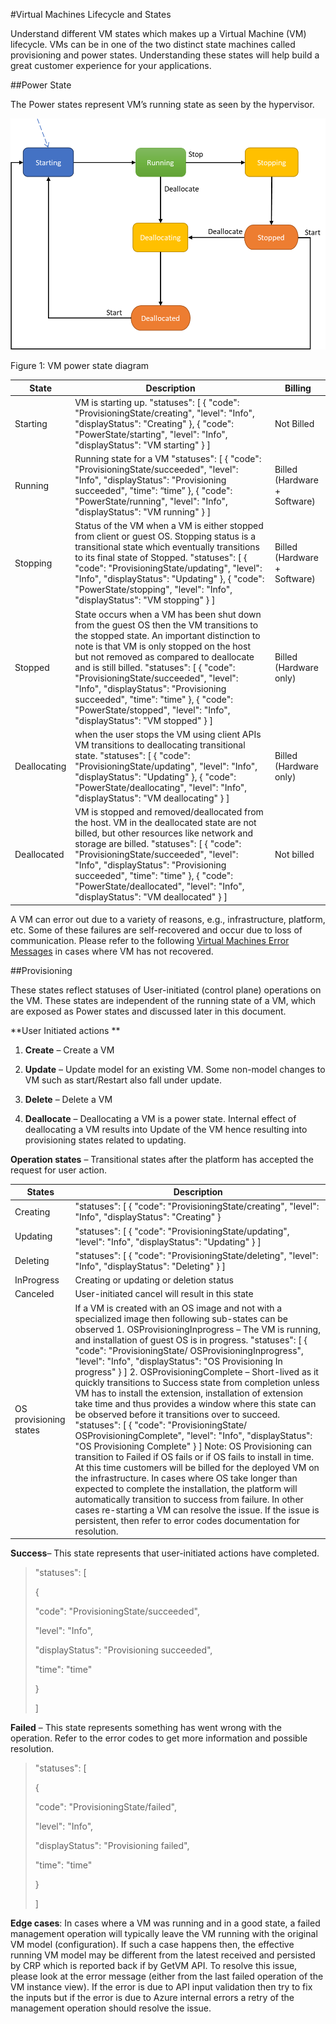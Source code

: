 #Virtual Machines Lifecycle and States

Understand different VM states which makes up a Virtual Machine (VM)
lifecycle. VMs can be in one of the two distinct state machines called
provisioning and power states. Understanding these states will help
build a great customer experience for your applications.

##Power State

The Power states represent VM’s running state as seen by the hypervisor.

![VM power state diagram](./media/Virtual-Machines-States/VM-Power-States.png)

Figure 1: VM power state diagram

|    State    |    Description    |    Billing    |
|--------------------|----------------------------------------------------------------------------------------------------------------------------------------------------------------------------------------------------------------------------------------------------------------------------------------------------------------------------------------------------------------------------------------------------------------------------------------------------------------------------------------------------------------------------------------------------------------------------------------------|-------------------------------------|
|    Starting    |    VM is starting up.    "statuses": [       {         "code":   "ProvisioningState/creating",         "level":   "Info",           "displayStatus": "Creating"       },       {         "code":   "PowerState/starting",         "level":   "Info",           "displayStatus": "VM starting"       }     ]    |    Not Billed    |
|    Running    |    Running state for a VM   "statuses": [       {         "code":   "ProvisioningState/succeeded",         "level":   "Info",           "displayStatus": "Provisioning succeeded",         "time": “time”       },       {         "code":   "PowerState/running",         "level":   "Info",           "displayStatus": "VM running"       }     ]    |    Billed (Hardware + Software)     |
|    Stopping    |    Status of the VM when a VM is either   stopped from client or guest OS. Stopping   status is a transitional state which eventually transitions to its final state of Stopped.   "statuses": [       {         "code":   "ProvisioningState/updating",         "level":   "Info",           "displayStatus": "Updating"       },       {         "code":   "PowerState/stopping",         "level":   "Info",           "displayStatus": "VM stopping"       }     ]     |    Billed (Hardware + Software)    |
|    Stopped    |    State occurs when a VM has been shut   down from the guest OS then the VM transitions to the stopped state.    An important distinction to   note is that VM is only stopped on the host but not removed as compared to   deallocate and is still billed.    "statuses": [       {         "code":   "ProvisioningState/succeeded",         "level":   "Info",           "displayStatus": "Provisioning succeeded",         "time":   "time"       },       {         "code":   "PowerState/stopped",         "level":   "Info",           "displayStatus": "VM stopped"       }     ]    |    Billed (Hardware only)    |
|    Deallocating    |    when the user stops the VM using client APIs VM transitions   to deallocating transitional state.   "statuses": [       {         "code":   "ProvisioningState/updating",         "level":   "Info",           "displayStatus": "Updating"       },       {         "code":   "PowerState/deallocating",         "level":   "Info",           "displayStatus": "VM deallocating"       }     ]    |    Billed (Hardware only)    |
|    Deallocated    |    VM is stopped and removed/deallocated from the host. VM in the deallocated state are not billed, but other   resources like network and storage are billed.   "statuses": [       {         "code":   "ProvisioningState/succeeded",         "level":   "Info",           "displayStatus": "Provisioning succeeded",         "time":   "time"       },       {         "code":   "PowerState/deallocated",         "level":   "Info",           "displayStatus": "VM deallocated"       }     ]    |    Not billed     | 

A VM can error out due to a variety of reasons, e.g., infrastructure,
platform, etc. Some of these failures are self-recovered and occur due
to loss of communication. Please refer to the following [Virtual
Machines Error
Messages](https://docs.microsoft.com/en-us/azure/virtual-machines/windows/error-messages)
in cases where VM has not recovered.

##Provisioning

These states reflect statuses of User-initiated (control plane)
operations on the VM. These states are independent of the running state
of a VM, which are exposed as Power states and discussed later in this
document.

**User Initiated actions **

1.  **Create** – Create a VM

2.  **Update** – Update model for an existing VM. Some non-model changes
    to VM such as start/Restart also fall under update.

3.  **Delete** – Delete a VM

4.  **Deallocate** – Deallocating a VM is a power state. Internal effect
    of deallocating a VM results into Update of the VM hence resulting
    into provisioning states related to updating.

**Operation states** – Transitional states after the platform has
accepted the request for user action.

| States | Description |
|------------------------------|-----------------------------------------------------------------------------------------------------------------------------------------------------------------------------------------------------------------------------------------------------------------------------------------------------------------------------------------------------------------------------------------------------------------------------------------------------------------------------------------------------------------------------------------------------------------------------------------------------------------------------------------------------------------------------------------------------------------------------------------------------------------------------------------------------------------------------------------------------------------------------------------------------------------------------------------------------------------------------------------------------------------------------------------------------------------------------------------------------------------------------------------------------------------------------------------------------------------------------------------------------------------------------------------------------------------------------------------------------------------------------------------------------------|
|    Creating    |    "statuses":   [       {         "code":   "ProvisioningState/creating",         "level": "Info",         "displayStatus":   "Creating"       }    |
|    Updating    |    "statuses":   [       {         "code":   "ProvisioningState/updating",         "level": "Info",         "displayStatus":   "Updating"       }     ]    |
|    Deleting    |    "statuses":   [       {         "code":   "ProvisioningState/deleting",         "level": "Info",         "displayStatus":   "Deleting"       }     ]    |
|    InProgress    |    Creating or updating or deletion status    |
|    Canceled    |    User-initiated cancel will   result in this state    |
|    OS provisioning states    |    If a VM is created with an OS image and not with a specialized image then following sub-states can be   observed   1.       OSProvisioningInprogress – The VM is   running, and installation of guest OS   is in progress.    "statuses":   [       {         "code": "ProvisioningState/ OSProvisioningInprogress",         "level": "Info",         "displayStatus": "OS   Provisioning In progress"       }   ]   2.         OSProvisioningComplete   – Short-lived as it quickly transitions to Success state from completion   unless VM has to install the extension,   installation of extension take time and thus provides a window where this   state can be observed before it   transitions over to succeed.   "statuses":   [       {         "code":   "ProvisioningState/ OSProvisioningComplete",         "level": "Info",         "displayStatus": "OS   Provisioning Complete"       }   ]   Note: OS Provisioning can transition to Failed if OS fails or if   OS fails to install in time. At this time customers will be billed for the deployed   VM on the infrastructure. In cases where OS take longer than expected to   complete the installation, the platform   will automatically transition to success from failure. In other cases   re-starting a VM can resolve the issue. If the issue is persistent, then refer to error codes   documentation for resolution.     |

**Success**– This state represents that user-initiated actions have
completed.

> "statuses": \[
>
> {
>
> "code": "ProvisioningState/succeeded",
>
> "level": "Info",
>
> "displayStatus": "Provisioning succeeded",
>
> "time": "time"
>
> }
>
> \]

**Failed** – This state represents something has went wrong with the
operation. Refer to the error codes to get more information and possible
resolution.

> "statuses": \[
>
> {
>
> "code": "ProvisioningState/failed",
>
> "level": "Info",
>
> "displayStatus": "Provisioning failed",
>
> "time": "time"
>
> }
>
> \]

**Edge cases**: In cases where a VM was running and in a good state, a
failed management operation will typically leave the VM running with the
original VM model (configuration). If such a case happens then, the
effective running VM model may be different from the latest received and
persisted by CRP which is reported back if by GetVM API. To resolve this
issue, please look at the error message (either from the last failed
operation of the VM instance view). If the error is due to API input
validation then try to fix the inputs but if the error is due to Azure
internal errors a retry of the management operation should resolve the
issue.
